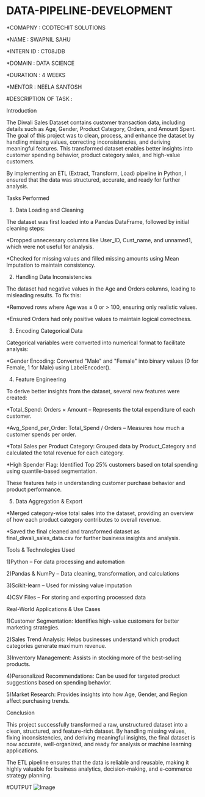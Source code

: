 # DATA-PIPELINE-DEVELOPMENT

*COMAPNY : CODTECHIT SOLUTIONS

*NAME : SWAPNIL SAHU

*INTERN ID : CT08JDB

*DOMAIN : DATA SCIENCE

*DURATION : 4 WEEKS

*MENTOR : NEELA SANTOSH


#DESCRIPTION OF TASK :

Introduction

The Diwali Sales Dataset contains customer transaction data, including details such as Age, Gender, Product Category, Orders, and Amount Spent. The goal of this project was to clean, process, and enhance the dataset by handling missing values, correcting inconsistencies, and deriving meaningful features. This transformed dataset enables better insights into customer spending behavior, product category sales, and high-value customers.

By implementing an ETL (Extract, Transform, Load) pipeline in Python, I ensured that the data was structured, accurate, and ready for further analysis.

Tasks Performed

1. Data Loading and Cleaning
   
 The dataset was first loaded into a Pandas DataFrame, followed by initial cleaning steps:

 *Dropped unnecessary columns like User_ID, Cust_name, and unnamed1, which were not useful for analysis.

 *Checked for missing values and filled missing amounts using Mean Imputation to maintain consistency.

2. Handling Data Inconsistencies
   
 The dataset had negative values in the Age and Orders columns, leading to misleading results. To fix this:

 *Removed rows where Age was ≤ 0 or > 100, ensuring only realistic values.

 *Ensured Orders had only positive values to maintain logical correctness.

3. Encoding Categorical Data
   
 Categorical variables were converted into numerical format to facilitate analysis:

 *Gender Encoding: Converted "Male" and "Female" into binary values (0 for Female, 1 for Male) using LabelEncoder().

4. Feature Engineering
   
 To derive better insights from the dataset, several new features were created:

 *Total_Spend: Orders × Amount – Represents the total expenditure of each customer.

 *Avg_Spend_per_Order: Total_Spend / Orders – Measures how much a customer spends per order.

 *Total Sales per Product Category: Grouped data by Product_Category and calculated the total revenue for each category.

 *High Spender Flag: Identified Top 25% customers based on total spending using quantile-based segmentation.

 These features help in understanding customer purchase behavior and product performance.

5. Data Aggregation & Export
   
 *Merged category-wise total sales into the dataset, providing an overview of how each product category contributes to overall revenue.

 *Saved the final cleaned and transformed dataset as final_diwali_sales_data.csv for further business insights and analysis.

Tools & Technologies Used

 1)Python – For data processing and automation

 2)Pandas & NumPy – Data cleaning, transformation, and calculations

 3)Scikit-learn – Used for missing value imputation

 4)CSV Files – For storing and exporting processed data

Real-World Applications & Use Cases

 1)Customer Segmentation: Identifies high-value customers for better marketing strategies.

 2)Sales Trend Analysis: Helps businesses understand which product categories generate maximum revenue.

 3)Inventory Management: Assists in stocking more of the best-selling products.

 4)Personalized Recommendations: Can be used for targeted product suggestions based on spending behavior.

 5)Market Research: Provides insights into how Age, Gender, and Region affect purchasing trends.

Conclusion

 This project successfully transformed a raw, unstructured dataset into a clean, structured, and feature-rich dataset. By handling missing values, fixing inconsistencies, and deriving meaningful insights, the 
 final dataset is now accurate, well-organized, and ready for analysis or machine learning applications.

 The ETL pipeline ensures that the data is reliable and reusable, making it highly valuable for business analytics, decision-making, and e-commerce strategy planning. 

#OUTPUT
![Image](https://github.com/user-attachments/assets/b327c337-7bf2-429d-84d3-c045e1a8134e)

